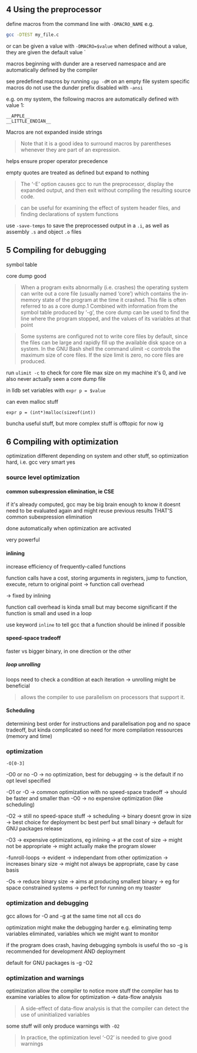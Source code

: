 ## 4 Using the preprocessor

define macros from the command line with `-DMACRO_NAME`
e.g.
```sh
gcc -DTEST my_file.c
```
or can be given a value with `-DMACRO=$value`
when defined without a value, they are given the default value `

macros beginning with dunder are a reserved namespace and are automatically
defined by the compiler

see predefined macros by running `cpp -dM` on an empty file
system specific macros do not use the dunder prefix
disabled with `-ansi`

e.g. on my system, the following macros are automatically defined with value 1:
```
__APPLE__
__LITTLE_ENDIAN__
```

Macros are not expanded inside strings

> Note that it is a good idea to surround macros by parentheses whenever they
> are part of an expression.

helps ensure proper operator precedence

empty quotes are treated as defined but expand to nothing

> The ‘-E’ option causes gcc to run the preprocessor, display the expanded
> output, and then exit without compiling the resulting source code.

> can be useful for examining the effect of system header files, and finding
> declarations of system functions

use `-save-temps` to save the preprocessed output in a `.i`, as well as
assembly `.s` and object `.o` files

## 5 Compiling for debugging

symbol table

core dump good

> When a program exits abnormally (i.e. crashes) the operating system can write
> out a core file (usually named ‘core’) which contains the in-memory state of
> the program at the time it crashed. This file is often referred to as a core
> dump.1 Combined with information from the symbol table produced by ‘-g’, the
> core dump can be used to find the line where the program stopped, and the
> values of its variables at that point

> Some systems are configured not to write core files by default, since the
> files can be large and rapidly fill up the available disk space on a system.
> In the GNU Bash shell the command ulimit -c controls the maximum size of core
> files. If the size limit is zero, no core files are produced.

run `ulimit -c` to check for core file max size
on my machine it's 0, and ive also never actually seen a core dump file

in lldb
set variables with
`expr p = $value`

can even malloc stuff

`expr p = (int*)malloc(sizeof(int))`

buncha useful stuff, but more complex stuff is offtopic for now ig

## 6 Compiling with optimization

optimization different depending on system and other stuff, so optimization
hard, i.e. gcc very smart yes

### source level optimization
#### common subexpression elimination, ie CSE

if it's already computed, gcc may be big brain enough to know it doesnt need to be evaluated again and might reuse previous results
THAT'S common subexpression elimination

done automatically when optimization are activated

very powerful

#### inlining

increase efficiency of frequently-called functions

function calls have a cost, storing arguments in registers, jump to function,
execute, return to original point
-> function call overhead

-> fixed by inlining

function call overhead is kinda small but may become significant if the function is small and used in a loop

use keyword `inline` to tell gcc that a function should be inlined if possible

#### speed-space tradeoff

faster vs bigger binary, in one direction or the other

##### loop unrolling
loops need to check a condition at each iteration
-> unrolling might be beneficial
> allows the compiler to use parallelism on processors that support it.

#### Scheduling

determining best order for instructions
and parallelisation
pog and no space tradeoff, but kinda complicated so need for more compilation
ressources (memory and time)

### optimization

`-O[0-3]`

-O0 or no -O
-> no optimization, best for debugging
-> is the default if no opt level specified

-O1 or -O
-> common optimization with no speed-space tradeoff
-> should be faster and smaller than -O0
-> no expensive optimization (like scheduling)

-O2 
-> still no speed-space stuff
-> scheduling
-> binary doesnt grow in size
-> best choice for deployment bc best perf but small binary
-> default for GNU packages release

-O3
-> expensive optimizations, eg inlining
-> at the cost of size
-> might not be appropriate
-> might actually make the program slower

-funroll-loops
-> evident
-> independant from other optimization
-> increases binary size
-> might not always be appropriate, case by case basis

-Os
-> reduce binary size
-> aims at producing smallest binary
-> eg for space constrained systems
-> perfect for running on my toaster

### optimization and debugging

gcc allows for -O and -g at the same time
not all ccs do

optimization might make the debugging harder
e.g. eliminating temp variables eliminated, variables which we might want to monitor

if the program does crash, having debugging symbols is useful tho
so -g is recommended for development AND deployment

default for GNU packages is -g -O2

### optimization and warnings

optimization allow the compiler to notice more stuff
the compiler has to examine variables to allow for optimization
-> data-flow analysis

> A side-effect of data-flow analysis is that the compiler can detect the use of uninitialized variables

some stuff will only produce warnings with `-O2`

> In practice, the optimization level ‘-O2’ is needed to give good warnings
